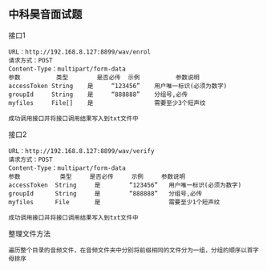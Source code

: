 中科昊音面试题
---
接口1

    URL：http://192.168.8.127:8899/wav/enrol
    请求方式：POST
    Content-Type：multipart/form-data
    参数	        类型	      是否必传	示例	        参数说明
    accessToken	String	  是	    “123456”	用户唯一标识(必须为数字)
    groupId	    String	  是	    “888888”	分组号,必传
    myfiles   	File[]	  是		            需要至少3个短声纹

    成功调用接口并将接口调用结果写入到txt文件中

接口2

    URL：http://192.168.8.127:8899/wav/verify
    请求方式：POST
    Content-Type：multipart/form-data
    参数	         类型	    是否必传	 示例	    参数说明
    accessToken	 String	    是	     “123456”	用户唯一标识(必须为数字)
    groupId	     String	    是	     “888888”	分组号,必传
    myfiles    	 File	    是		            需要至少1个短声纹
 
    成功调用接口并将接口调用结果写入到txt文件中

整理文件方法

    遍历整个目录的音频文件，在音频文件夹中分别将前缀相同的文件分为一组，分组的顺序以首字母排序
